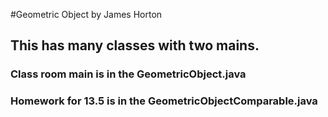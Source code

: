 #Geometric Object by James Horton

## This has many classes with two mains.  

### Class room main is in the GeometricObject.java
### Homework for 13.5 is in the GeometricObjectComparable.java
